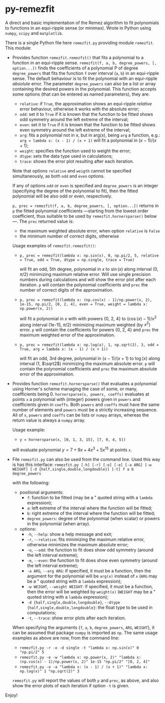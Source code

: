 # py-remezfit

A direct and basic implementation of the Remez algorithm to fit polynomials to functions in an equi-ripple sense (or minimax). Wrote in Python using `numpy`, `scipy` and `matplotlib`.

There is a single Python file here `remezfit.py` providing module `remezfit`. This module:

* Provides function `remezfit.remezfit()` that fits a polynomial to a function in an equi-ripple sense. `remezfit(f, a, b, degree_powers, [, option...])` finds the coefficients of a polynomial P of degree `degree_powers` that fits the function `f` over interval (`a`, `b`) in an equi-ripple sense. The default behaviour is to fit the polynomial with an equi-ripple _absolute_ error. The parameter `degree_powers` can also be a list or array containing the desired powers in the polynomial. This function accepts some options (that can be entered as named parameters), they are:

  * `relative`: if `True`, the approximation shows an equi-ripple _relative_ error behaviour, otherwise it works with the absolute error;
  * `odd`: set it to `True` if it is known that the function to be fitted shows odd symmetry around the left extreme of the interval;
  * `even`: set it to `True` if it is known that the function to be fitted shows even symmetry around the left extreme of the interval;
  * `arg`: fits a polynomial not in x, but in arg(x), being `arg` a function, e.g.:
    `arg = lambda x: (x - 1) / (x + 1)`
     will fit a polynomial in $(x - 1) / (x + 1)$;
  * `weight`: specifies the function used to weight the error;
  * `dtype`: sets the data type used in calculations;
  * `trace`: shows the error plot resulting after each iteration.

  Note that options `relative` and `weigth` cannot be specified simultaneously, as both `odd` and `even` options.

  If any of options `odd` or `even` is specified and `degree_powers` is an integer (specifying the degree of the polynomial to fit), then the fitted polynomial will be also odd or even, respectively.

  `p, prec = remezfit(f, a, b, degree_powers, [, option...])`  returns in `p` the fitted polynomial coefficients —starting from the lowest order coefficient, thus suitable to be used by `remezfit.hornersparse()` below—. The `prec` returned value is:

  * the maximum weighted absolute error, when option `relative` is `False`
  * the minimum number of correct digits, otherwise

  Usage examples of `remezfit.remezfit()`:

  * `p, prec = remezfit(lambda x: np.sin(x), 0, np.pi/2, 5, relative = True, odd = True, dtype = np.single, trace = True)`

    will fit an odd, 5th degree, polynomial in $x$ to $\sin(x)$ along interval (0, $\pi/2$) minimizing maximum relative error. Will use single precision numbers during calculations and will show the error plot after each iteration. `p` will contain the polynomial coefficients and `prec` the number of correct digits of the approximation.

  * `p, prec = remezfit(lambda x: (np.cos(x) - 1)/np.power(x, 2), 1e-15, np.pi/2, [0, 2, 4], even = True, weight = lambda x: np.power(x, 2))`

    will fit a polynomial in $x$ with with powers {0, 2, 4} to $(\cos(x) - 1)/x^2$ along interval (1e-15, $\pi/2$) minimizing maximum weighted (by $x^2$) error. `p` will contain the coefficients for powers {0, 2, 4} and `prec` the maximum weighted error of the approximation.

  * `p, prec = remezfit(lambda x: np.log(x), 1, np.sqrt(2), 3, odd = True, arg = lambda x: (x - 1) / (x + 1))`

    will fit an odd, 3rd degree, polynomial in $(x - 1) / (x + 1)$ to $\log(x)$ along interval (1, $\sqrt2$) minimizing the maximum absolute error. `p` will contain the polynomial coefficients and `prec` the maximum absolute error of the approximation.

* Provides function `remezfit.hornersparse()` that evaluates a polynomial using Horner's scheme managing the case of some, or many, coefficients being 0. `hornersparse(x, powers, coeffs)` evaluates at points `x` a polynomial with (integer) powers given in `powers` and coefficients given in `coeffs`. Both `powers` and `coeffs` must have the same number of elements and `powers` must be a strictly increasing sequence. All of `x`, `powers` and `coeffs` can be lists or `numpy` arrays, whereas the return value is always a `numpy` array.

  Usage example:

  * `y = hornersparse(x, [0, 1, 3, 15], [7, 9, 4, 5])`

  will evaluate polynomial $y = 7 + 9x + 4x^3 + 5x^{15}$ at points `x`.

* File `remezfit.py` can also be used from the command line. Used this way is has this interface: `remezfit.py [-h] [-r] [-o] [-e] [-a ARG] [-w WEIGHT] [-d {half,single,double,longdouble}] [-t] f a b degree_powers`

  with the following:

  * positional arguments:
    * `f`: function to be fitted (may be a " quoted string with a `lambda` expression);
    * `a`: left extreme of the interval where the function will be fitted;
    * `b`: right extreme of the interval where the function will be fitted;
    * `degree_powers`: degree of the polynomial (when scalar) or powers in the polynomial (when array).
  * options:
    * `-h`, `--help`: show a help message and exit;
    * `-r`, `--relative`: fits minimizing the maximum relative error, otherwise minimizes the maximum absolute error;
    * `-o`, `--odd`: the function to fit does show odd symmetry (around the left interval extreme);
    * `-e`, `--even`: the function to fit does show even symmetry (around the left interval extreme);
    * `-a ARG`, `--arg ARG`: if specified, it must be a function, then the argument for the polynomial will be `arg(x)` instead of `x` (`ARG` may be a " quoted string with a `lambda` expression);
    * `-w WEIGHT`, `--weight WEIGHT`: if specified, it must be a function, then the error will be weighted by `weight(x)` (`WEIGHT` may be a " quoted string with a `lambda` expression);
    * `-d {half,single,double,longdouble}`, `--dtype {half,single,double,longdouble}`: the float type to be used in computations;
    * `-t`, `--trace`: show error plots after each iteration.

  When specifying the arguments {`f`, `a`, `b`, `degree_powers`, `ARG`, `WEIGHT`}, it can be assumed that package `numpy` is imported as `np`. The same usage examples as above are now, from the command line:

  * `remezfit.py -r -o -d single -t "lambda x: np.sin(x)" 0 "np.pi/2" 5`
  * `remezfit.py -e -w "lambda x: np.power(x, 2)" "lambda x: (np.cos(x) - 1)/np.power(x, 2)" 1e-15 "np.pi/2" "[0, 2, 4]"`
  * `remezfit.py -o -a "lambda x: (x - 1) / (x + 1)" "lambda x: np.log(x)" 1 "np.sqrt(2)" 3`

  `remezfit.py` will report the values of both `p` and `prec`, as above, and also show the error plots of each iteration if option `‑t` is given.

Enjoy!
